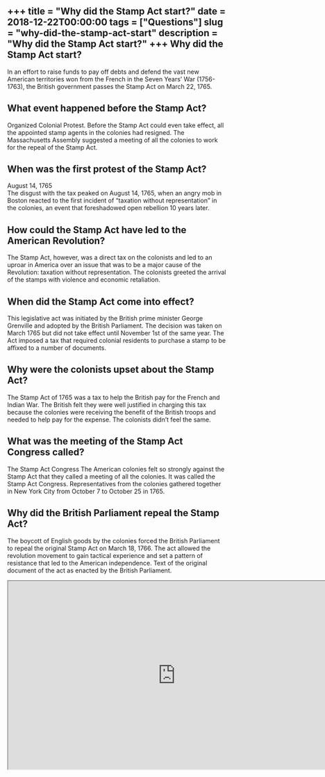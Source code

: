 +++
title = "Why did the Stamp Act start?"
date = 2018-12-22T00:00:00
tags = ["Questions"]
slug = "why-did-the-stamp-act-start"
description = "Why did the Stamp Act start?"
+++
Why did the Stamp Act start?
----------------------------

In an effort to raise funds to pay off debts and defend the vast new American territories won from the French in the Seven Years’ War (1756-1763), the British government passes the Stamp Act on March 22, 1765.

What event happened before the Stamp Act?
-----------------------------------------

Organized Colonial Protest. Before the Stamp Act could even take effect, all the appointed stamp agents in the colonies had resigned. The Massachusetts Assembly suggested a meeting of all the colonies to work for the repeal of the Stamp Act.

When was the first protest of the Stamp Act?
--------------------------------------------

August 14, 1765  
The disgust with the tax peaked on August 14, 1765, when an angry mob in Boston reacted to the first incident of “taxation without representation” in the colonies, an event that foreshadowed open rebellion 10 years later.

How could the Stamp Act have led to the American Revolution?
------------------------------------------------------------

The Stamp Act, however, was a direct tax on the colonists and led to an uproar in America over an issue that was to be a major cause of the Revolution: taxation without representation. The colonists greeted the arrival of the stamps with violence and economic retaliation.

When did the Stamp Act come into effect?
----------------------------------------

This legislative act was initiated by the British prime minister George Grenville and adopted by the British Parliament. The decision was taken on March 1765 but did not take effect until November 1st of the same year. The Act imposed a tax that required colonial residents to purchase a stamp to be affixed to a number of documents.

Why were the colonists upset about the Stamp Act?
-------------------------------------------------

The Stamp Act of 1765 was a tax to help the British pay for the French and Indian War. The British felt they were well justified in charging this tax because the colonies were receiving the benefit of the British troops and needed to help pay for the expense. The colonists didn’t feel the same.

What was the meeting of the Stamp Act Congress called?
------------------------------------------------------

The Stamp Act Congress The American colonies felt so strongly against the Stamp Act that they called a meeting of all the colonies. It was called the Stamp Act Congress. Representatives from the colonies gathered together in New York City from October 7 to October 25 in 1765.

Why did the British Parliament repeal the Stamp Act?
----------------------------------------------------

The boycott of English goods by the colonies forced the British Parliament to repeal the original Stamp Act on March 18, 1766. The act allowed the revolution movement to gain tactical experience and set a pattern of resistance that led to the American independence. Text of the original document of the act as enacted by the British Parliament.

<iframe allow="accelerometer; autoplay; clipboard-write; encrypted-media; gyroscope; picture-in-picture" allowfullscreen="" class="__youtube_prefs__  epyt-is-override  no-lazyload" data-no-lazy="1" data-origheight="433" data-origwidth="770" data-skipgform_ajax_framebjll="" height="433" id="_ytid_99596" loading="lazy" src="https://www.youtube.com/embed/Eytc9ZaNWyc?enablejsapi=1&autoplay=0&cc_load_policy=0&cc_lang_pref=&iv_load_policy=1&loop=0&modestbranding=0&rel=1&fs=1&playsinline=0&autohide=2&theme=dark&color=red&controls=1&" title="YouTube player" width="770"></iframe>